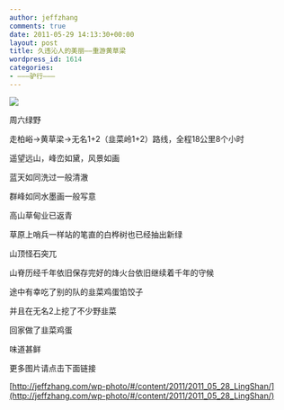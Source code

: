 ```yaml
---
author: jeffzhang
comments: true
date: 2011-05-29 14:13:30+00:00
layout: post
title: 久违沁人的美丽——重游黄草梁
wordpress_id: 1614
categories:
- ———驴行———
---
```


![](http://jeffzhang.com/wp-photo//content/2011/2011_05_28_LingShan/153.jpg)

周六绿野

走柏峪->黄草梁->无名1+2（韭菜岭1+2）路线，全程18公里8个小时

遥望远山，峰峦如黛，风景如画

蓝天如同洗过一般清澈

群峰如同水墨画一般写意

高山草甸业已返青

草原上哨兵一样站的笔直的白桦树也已经抽出新绿

山顶怪石突兀

山脊历经千年依旧保存完好的烽火台依旧继续着千年的守候

途中有幸吃了别的队的韭菜鸡蛋馅饺子

并且在无名2上挖了不少野韭菜

回家做了韭菜鸡蛋

味道甚鲜

更多图片请点击下面链接

[http://jeffzhang.com/wp-photo/#/content/2011/2011_05_28_LingShan/](http://jeffzhang.com/wp-photo/#/content/2011/2011_05_28_LingShan/)

